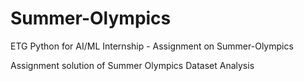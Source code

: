 # Summer-Olympics
ETG Python for AI/ML Internship - Assignment on Summer-Olympics

Assignment solution of Summer Olympics Dataset Analysis
